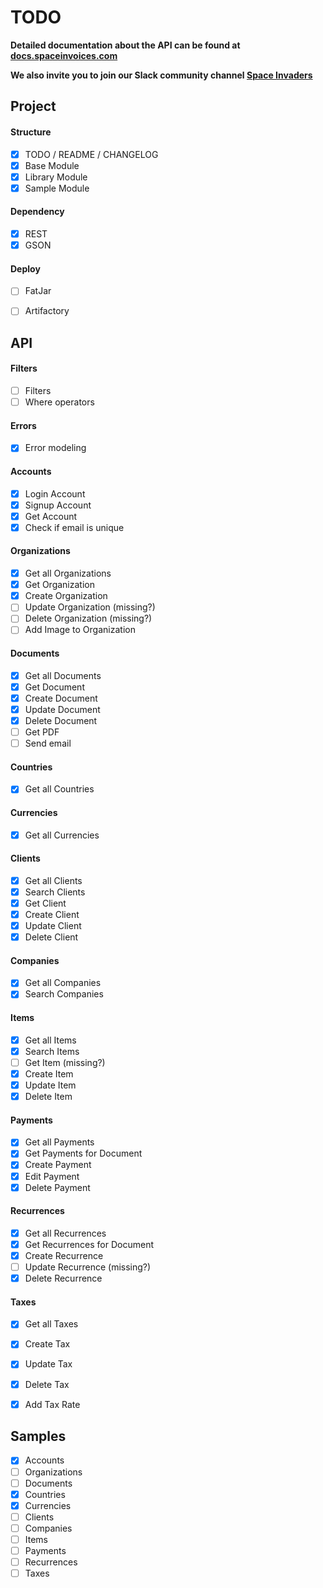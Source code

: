 # TODO

**Detailed documentation about the API can be found at [docs.spaceinvoices.com](http://docs.spaceinvoices.com)**

**We also invite you to join our Slack community channel [Space Invaders](http://joinslack.spaceinvoices.com)**

## Project

#### Structure
- [X] TODO / README / CHANGELOG
- [X] Base Module
- [X] Library Module
- [X] Sample Module

#### Dependency
- [X] REST
- [X] GSON

#### Deploy
- [ ] FatJar
- [ ] Artifactory


## API

#### Filters
- [ ] Filters
- [ ] Where operators

#### Errors
- [X] Error modeling


#### Accounts
- [X] Login Account
- [X] Signup Account
- [X] Get Account
- [X] Check if email is unique

#### Organizations
- [X] Get all Organizations
- [X] Get Organization
- [X] Create Organization
- [ ] Update Organization (missing?)
- [ ] Delete Organization (missing?)
- [ ] Add Image to Organization

#### Documents
- [X] Get all Documents
- [X] Get Document
- [X] Create Document
- [X] Update Document
- [X] Delete Document
- [ ] Get PDF
- [ ] Send email

#### Countries
- [X] Get all Countries

#### Currencies
- [X] Get all Currencies

#### Clients
- [X] Get all Clients
- [X] Search Clients
- [X] Get Client
- [X] Create Client
- [X] Update Client
- [X] Delete Client

#### Companies
- [X] Get all Companies
- [X] Search Companies

#### Items
- [X] Get all Items
- [X] Search Items
- [ ] Get Item (missing?)
- [X] Create Item
- [X] Update Item
- [X] Delete Item

#### Payments
- [X] Get all Payments
- [X] Get Payments for Document
- [X] Create Payment
- [X] Edit Payment
- [X] Delete Payment

#### Recurrences
- [X] Get all Recurrences
- [X] Get Recurrences for Document
- [X] Create Recurrence
- [ ] Update Recurrence (missing?)
- [X] Delete Recurrence

#### Taxes
- [X] Get all Taxes
- [X] Create Tax
- [X] Update Tax
- [X] Delete Tax
- [X] Add Tax Rate


## Samples

- [X] Accounts
- [ ] Organizations
- [ ] Documents
- [X] Countries
- [X] Currencies
- [ ] Clients
- [ ] Companies
- [ ] Items
- [ ] Payments
- [ ] Recurrences
- [ ] Taxes
